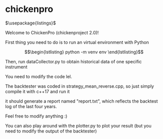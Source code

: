 # chickenpro
$\usepackage{listings}$

Welcome to ChickenPro (chickenproject 2.0)!

First thing you need to do is to run an virtual environment with Python

$$\begin{lstlisting}
python -m venv env
\end{lstlisting}$$

Then, run dataCollector.py to obtain historical data of one specific instrument

You need to modify the code lel.

The backtester was coded in strategy_mean_reverse.cpp, so just simply compile it with c++17 and run it

it should generate a report named "report.txt", which reflects the backtest log of the last four years.

Feel free to modify anything :)

You can also play around with the plotter.py to plot your result (but you need to modify the output of the backtester)
